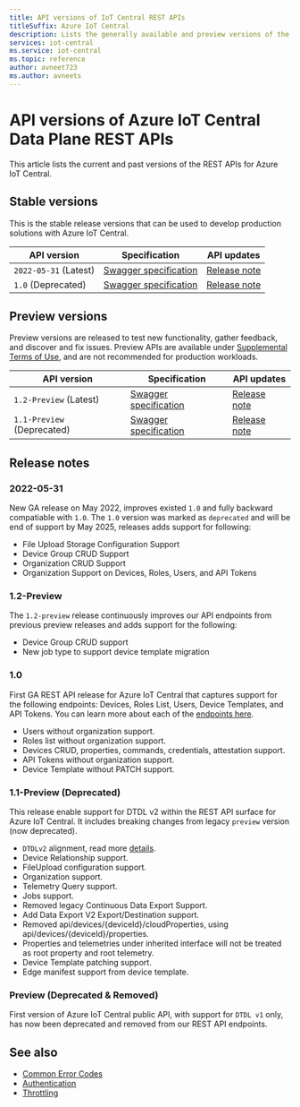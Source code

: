 ```yaml
---
title: API versions of IoT Central REST APIs 
titleSuffix: Azure IoT Central
description: Lists the generally available and preview versions of the REST APIs for Azure IoT Central.
services: iot-central
ms.service: iot-central
ms.topic: reference
author: avneet723
ms.author: avneets
---
```


# API versions of Azure IoT Central Data Plane REST APIs

This article lists the current and past versions of the REST APIs for Azure IoT Central.

## Stable versions

This is the stable release versions that can be used to develop production solutions with Azure IoT Central.

| API version | Specification | API updates |
|---------|---------------|-----------------|
| `2022-05-31` (Latest) | [Swagger specification](https://github.com/Azure/azure-rest-api-specs/tree/master/specification/iotcentral/data-plane/Microsoft.IoTCentral/stable/2022-05-31) | [Release note](#2022-05-31)
| `1.0` (Deprecated) | [Swagger specification](https://github.com/Azure/azure-rest-api-specs/tree/master/specification/iotcentral/data-plane/Microsoft.IoTCentral/stable/1.0) |  [Release note](#10) |

## Preview versions

Preview versions are released to test new functionality, gather feedback, and discover and fix issues. Preview APIs are available under [Supplemental Terms of Use](https://azure.microsoft.com/support/legal/preview-supplemental-terms/), and are not recommended for production workloads.

| API version | Specification | API updates |
|---------|---------------|-----------------|
| `1.2-Preview` (Latest) | [Swagger specification](https://github.com/Azure/azure-rest-api-specs/tree/master/specification/iotcentral/data-plane/Microsoft.IoTCentral/preview/1.2-preview) | [Release note](#12-preview) |
| `1.1-Preview` (Deprecated)| [Swagger specification](https://github.com/Azure/azure-rest-api-specs/tree/master/specification/iotcentral/data-plane/Microsoft.IoTCentral/preview/1.1-preview) | [Release note](#11-preview-deprecated) |

## Release notes

### 2022-05-31

New GA release on May 2022, improves existed `1.0` and fully backward compatiable with `1.0`. The `1.0` version was marked as `deprecated` and will be end of support by May 2025, releases adds support for following:

+ File Upload Storage Configuration Support
+ Device Group CRUD Support
+ Organization CRUD Support
+ Organization Support on Devices, Roles, Users, and API Tokens
 
### 1.2-Preview

The `1.2-preview` release continuously improves our API endpoints from previous preview releases and adds support for the following:

+ Device Group CRUD support
+ New job type to support device template migration

### 1.0

First GA REST API release for Azure IoT Central that captures support for the following endpoints: Devices, Roles List, Users, Device Templates, and API Tokens. You can learn more about each of the [endpoints here](index.md). 

+ Users without organization support.
+ Roles list without organization support.
+ Devices CRUD, properties, commands, credentials, attestation support.
+ API Tokens without organization support.
+ Device Template without PATCH support.

### 1.1-Preview (Deprecated)

This release enable support for DTDL v2 within the REST API surface for Azure IoT Central. It includes breaking changes from legacy `preview` version (now deprecated).

+ `DTDLv2` alignment, read more [details](https://github.com/Azure/opendigitaltwins-dtdl/blob/master/DTDL/v2/dtdlv2.md).
+ Device Relationship support.
+ FileUpload configuration support.
+ Organization support.
+ Telemetry Query support.
+ Jobs support.
+ Removed legacy Continuous Data Export Support.
+ Add Data Export V2 Export/Destination support.
+ Removed api/devices/{deviceId}/cloudProperties, using api/devices/{deviceId}/properties.
+ Properties and telemetries under inherited interface will not be treated as root property and root telemetry.
+ Device Template patching support.
+ Edge manifest support from device template.

### Preview (Deprecated & Removed)

First version of Azure IoT Central public API, with support for `DTDL v1` only, has now been deprecated and removed from our REST API endpoints. 

## See also

+ [Common Error Codes](common-error-codes.md)
+ [Authentication](authentication.md)
+ [Throttling](throttling.md)
